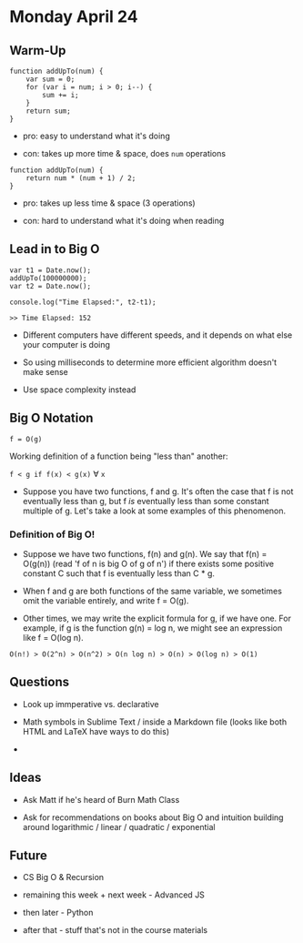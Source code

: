 # Monday April 24 

## Warm-Up

~~~~
function addUpTo(num) {
	var sum = 0;
	for (var i = num; i > 0; i--) {
		sum += i;
	}
	return sum;
}
~~~~

* pro: easy to understand what it's doing

* con: takes up more time & space, does ```num``` operations

~~~~
function addUpTo(num) {
	return num * (num + 1) / 2;
}
~~~~

* pro: takes up less time & space (3 operations)

* con: hard to understand what it's doing when reading

## Lead in to Big O

~~~~
var t1 = Date.now();
addUpTo(100000000);
var t2 = Date.now();

console.log("Time Elapsed:", t2-t1);

>> Time Elapsed: 152
~~~~

* Different computers have different speeds, and it depends on what else your computer is doing

* So using milliseconds to determine more efficient algorithm doesn't make sense

* Use space complexity instead 

## Big O Notation

~~~~
f = O(g)
~~~~

Working definition of a function being "less than" another: 

````f < g if f(x) < g(x)```` <html>&forall;</html> ```x```

* Suppose you have two functions, f and g. It's often the case that f is not eventually less than g, but f *is* eventually less than some constant multiple of g. Let's take a look at some examples of this phenomenon.

### Definition of Big O!

* Suppose we have two functions, f(n) and g(n). We say that f(n) = O(g(n)) (read 'f of n is big O of g of n') if there exists some positive constant C such that f is eventually less than C * g. 

* When f and g are both functions of the same variable, we sometimes omit the variable entirely, and write f = O(g).

* Other times, we may write the explicit formula for g, if we have one. For example, if g is the function g(n) = log n, we might see an expression like f = O(log n).

~~~~
O(n!) > O(2^n) > O(n^2) > O(n log n) > O(n) > O(log n) > O(1)
~~~~





















## Questions 

* Look up immperative vs. declarative

* Math symbols in Sublime Text / inside a Markdown file (looks like both HTML and LaTeX have ways to do this)

* 

## Ideas

* Ask Matt if he's heard of Burn Math Class

* Ask for recommendations on books about Big O and intuition building around logarithmic / linear / quadratic / exponential 

## Future

* CS Big O & Recursion

* remaining this week + next week - Advanced JS

* then later - Python 

* after that - stuff that's not in the course materials






